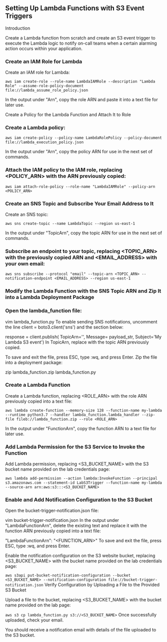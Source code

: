 ## Setting Up Lambda Functions with S3 Event Triggers
Introduction

Create a Lambda function from scratch and create an S3 event trigger to execute the Lambda logic to notify on-call teams when a certain alarming action occurs within your application.

### Create an IAM Role for Lambda

Create an IAM role for Lambda:

`aws iam create-role --role-name LambdaIAMRole --description "Lambda Role" --assume-role-policy-document file://lambda_assume_role_policy.json`

In the output under "Arn", copy the role ARN and paste it into a text file for later use.

Create a Policy for the Lambda Function and Attach It to Role

### Create a Lambda policy:

`aws iam create-policy --policy-name LambdaRolePolicy --policy-document file://lambda_execution_policy.json`

In the output under "Arn", copy the policy ARN for use in the next set of commands.

### Attach the IAM policy to the IAM role, replacing <POLICY_ARN> with the ARN previously copied:

`aws iam attach-role-policy --role-name "LambdaIAMRole" --policy-arn <POLICY_ARN>`

### Create an SNS Topic and Subscribe Your Email Address to It

Create an SNS topic:

`aws sns create-topic --name LambdaTopic --region us-east-1`

In the output under "TopicArn", copy the topic ARN for use in the next set of commands.

### Subscribe an endpoint to your topic, replacing <TOPIC_ARN> with the previously copied ARN and <EMAIL_ADDRESS> with your own email:

`aws sns subscribe --protocol "email" --topic-arn <TOPIC_ARN> --notification-endpoint <EMAIL_ADDRESS> --region us-east-1`


### Modify the Lambda Function with the SNS Topic ARN and Zip It into a Lambda Deployment Package

### Open the lambda_function file:

vim lambda_function.py
To enable sending SNS notifications, uncomment the line client = boto3.client('sns') and the section below:

response = client.publish(
TopicArn='<SNS-TOPIC-ARN>',
Message= payload_str,
Subject='My Lambda S3 event')
In TopicArn, replace <SNS-TOPIC-ARN> with the topic ARN previously copied.

To save and exit the file, press ESC, type :wq, and press Enter.
Zip the file into a deployment package:

zip lambda_function.zip lambda_function.py
### Create a Lambda Function
Create a Lambda function, replacing <ROLE_ARN> with the role ARN previously copied into a text file:

`aws lambda create-function --memory-size 128 --function-name my-lambda --runtime python3.7 --handler lambda_function.lambda_handler --zip-file fileb://lambda_function.zip --role <ROLE_ARN>`

In the output under "FunctionArn", copy the function ARN to a text file for later use.

### Add Lambda Permission for the S3 Service to Invoke the Function

Add Lambda permission, replacing <S3_BUCKET_NAME> with the S3 bucket name provided on the lab credentials page:

`aws lambda add-permission --action lambda:InvokeFunction --principal s3.amazonaws.com --statement-id LabS3Trigger --function-name my-lambda --source-arn arn:aws:s3:::<S3_BUCKET_NAME>`
### Enable and Add Notification Configuration to the S3 Bucket

Open the bucket-trigger-notification.json file:

vim bucket-trigger-notification.json
In the output under "LambdaFunctionArn", delete the existing text and replace it with the function ARN previously copied into a text file:

"LambdaFunctionArn": "<FUNCTION_ARN>"
To save and exit the file, press ESC, type :wq, and press Enter.

Enable the notification configuration on the S3 website bucket, replacing <S3_BUCKET_NAME> with the bucket name provided on the lab credentials page:

`aws s3api put-bucket-notification-configuration --bucket <S3_BUCKET_NAME> --notification-configuration file://bucket-trigger-notification.json`
Verify Configuration by Uploading a File to the Provided S3 Bucket

Upload a file to the bucket, replacing <S3_BUCKET_NAME> with the bucket name provided on the lab page:

`aws s3 cp lambda_function.py s3://<S3_BUCKET_NAME>`
Once successfully uploaded, check your email.

You should receive a notification email with details of the file uploaded to the S3 bucket.
